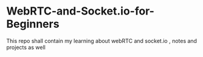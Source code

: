# WebRTC-and-Socket.io-for-Beginners
This repo shall contain my learning about webRTC and socket.io , notes and projects as well
